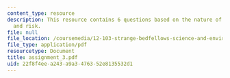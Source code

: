 ```yaml
---
content_type: resource
description: This resource contains 6 questions based on the nature of uncertainty
  and risk.
file: null
file_location: /coursemedia/12-103-strange-bedfellows-science-and-environmental-policy-fall-2005/22f8f4eea243a9a3476352e8135532d1_assignment_3.pdf
file_type: application/pdf
resourcetype: Document
title: assignment_3.pdf
uid: 22f8f4ee-a243-a9a3-4763-52e8135532d1
---
```

